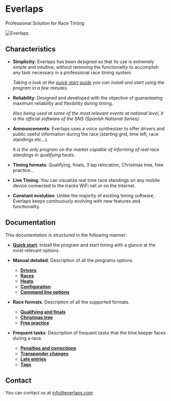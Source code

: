 
<div class="bs-docs-header" id="content" style="margin-bottom:0px">
	<div class="container">
		<h1>Everlaps</h1>
		<p>Professional Solution for Race Timing</p>
	</div>
</div>

![Everlaps](en/img/heats.png)

##  Characteristics

- **Simplicity**: Everlaps has been designed so that its use is extremely simple and intuitive, without removing the functionality to accomplish any task necessary in a professional race timing system.

	*Taking a look at the [quick start guide](quick-start/index.html) you can install and start using the program in a few minutes.*

- **Reliability**: Designed and developed with the objective of guaranteeing maximum reliability and flexibility during timing.

	*Also being used at some of the most relevant events at national level, it is the official software of the SNS (Spanish National Series).*

- **Announcements**: Everlaps uses a voice synthesizer to offer drivers and public useful information during the race (starting grid, time left, race standings etc...).
 
	*It is the only program on the market capable of informing of real race standings in qualifying heats.*
 
- **Timing formats**: Qualifying, finals, 3 lap relocation, Christmas tree, free practice...

- **Live Timing**: You can visualize real time race standings on any mobile device connected to the tracks WiFi net or on the  Internet. 

- **Constant evolution**: Unlike the majority of existing timing software, Everlaps keeps continuously evolving with new features and functionality.

## Documentation

This documentation is structured in the following manner:

- [**Quick start**](quick-start/index.html): Install the program and start timing with a glance at the most relevant options.

- **Manual detailed**: Description of all the programs options.
	- [**Drivers**](user-guide/drivers/index.html)
	- [**Races**](user-guide/races/index.html)
	- [**Heats**](user-guide/heats/index.html)
	- [**Configuration**](user-guide/config/index.html)
	- [**Command line options**](user-guide/commands/index.html)

- **Race formats**: Description of all the supported formats.
 
	- [**Qualifying and finals**](race-formats/qualify-finals/index.html)
	- [**Christmas tree**](race-formats/christmas-tree/index.html)
	- [**Free practice**](race-formats/free-practice/index.html)

- **Frequent tasks**: Description of frequent tasks that the time keeper faces during a race.
	- [**Penalties and corrections**](common-tasks/punishments-corrections/index.html)
	- [**Transponder changes**](common-tasks/change-transponders/index.html)
	- [**Late entries**](common-tasks/late-entries/index.html)
	- [**Tags**](common-tasks/tags/index.html)

## Contact

You can contact us at [info@everlaps.com](mailto:info@everlaps.com)
